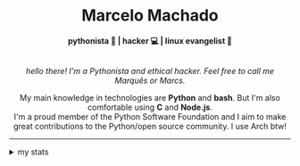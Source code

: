 <h1 align="center"> Marcelo Machado </h1> <!-- <img src="https://tryhackme-badges.s3.amazonaws.com/mmaachado.png" alt="TryHackMe"> -->
    
<div align="center">
<b>pythonista 🐍 | hacker 💻 | linux evangelist 🐧</b>
<br>
<br>

<i>hello there! I'm a Pythonista and ethical hacker. Feel free to call me Marquês or Marcs.</i>

<p>

My main knowledge in technologies are **Python** and **bash**. But I'm also comfortable using **C** and **Node.js**. <br/>
I'm a proud member of the Python Software Foundation and I aim to make great contributions to the Python/open source community. I use Arch btw!
</p>

</div>

---

<details closed>    
<summary>my stats</summary>

<!--START_SECTION:waka-->
**I'm an Early 🐤** 

```text
🌞 Morning    59 commits     ████░░░░░░░░░░░░░░░░░░░░░   15.86% 
🌆 Daytime    156 commits    ██████████░░░░░░░░░░░░░░░   41.94% 
🌃 Evening    146 commits    █████████░░░░░░░░░░░░░░░░   39.25% 
🌙 Night      11 commits     ░░░░░░░░░░░░░░░░░░░░░░░░░   2.96%

```


📊 **This Week I Spent My Time On** 

```text
⌚︎ Time Zone: America/Sao_Paulo

💬 Programming Languages: 
Markdown                 7 hrs 21 mins       ████████████████████░░░░░   81.0% 
Python                   1 hr 30 mins        ████░░░░░░░░░░░░░░░░░░░░░   16.66% 
CSS                      9 mins              ░░░░░░░░░░░░░░░░░░░░░░░░░   1.78% 
TOML                     2 mins              ░░░░░░░░░░░░░░░░░░░░░░░░░   0.43% 
PowerShell               0 secs              ░░░░░░░░░░░░░░░░░░░░░░░░░   0.13%

🔥 Editors: 
Obsidian                 7 hrs 21 mins       ████████████████████░░░░░   81.0% 
VS Code                  1 hr 43 mins        ████░░░░░░░░░░░░░░░░░░░░░   19.0%

💻 Operating System: 
Windows                  8 hrs               ██████████████████████░░░   88.1% 
Linux                    1 hr 4 mins         ███░░░░░░░░░░░░░░░░░░░░░░   11.9%

```


 Last Updated on 11/09/2025
<!--END_SECTION:waka-->

<!-- <div>
        <a target="_blank" rel="noopener noreferrer" href="https://github.com/mmaachado?tab=repositories"><img src="https://github-readme-stats.vercel.app/api/top-langs/?username=mmaachado&hide=html,css,swift,ruby&langs_count=6&hide_border=true&layout=compact&show_icons=true&line_height=10&theme=transparent&title_color=4a86d1&custom_title=favourite%20languages"
       alt="most used languages" align="right"></a>
     <a target="_blank" rel="noopener noreferrer" href="https://wakatime.com/@mmachado"><img width="400rem" src="https://github-readme-stats.vercel.app/api/wakatime?username=mmachado&theme=transparent&hide_border=true&hide=markdown,html,css,text,other,yaml,json,prolog,dart,docker,xml,gitconfig,TSQL&hide_title=true&line_height=50&langs_count=4&layout=default" alt="wakatime stats" align="left" /></a> 
        

</div>

 <img src="https://raw.githubusercontent.com/MicaelliMedeiros/micaellimedeiros/master/image/computer-illustration.png" min-width="400px" max-width="400px" width="400px" align="right" alt="computer-illustration.png"> -->
<!-- [![Buy me a coffee](https://img.shields.io/badge/Buy%20Me%20a%20Coffee-ffdd00?style=for-the-badge&logo=buy-me-a-coffee&logoColor=black)](https://www.buymeacoffee.com/anticodingclub) -->

</details>
